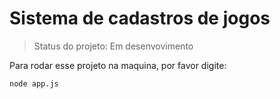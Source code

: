# Sistema de cadastros de jogos

> Status do projeto: Em desenvovimento

Para rodar esse projeto na maquina, por favor digite:
```
node app.js
```
